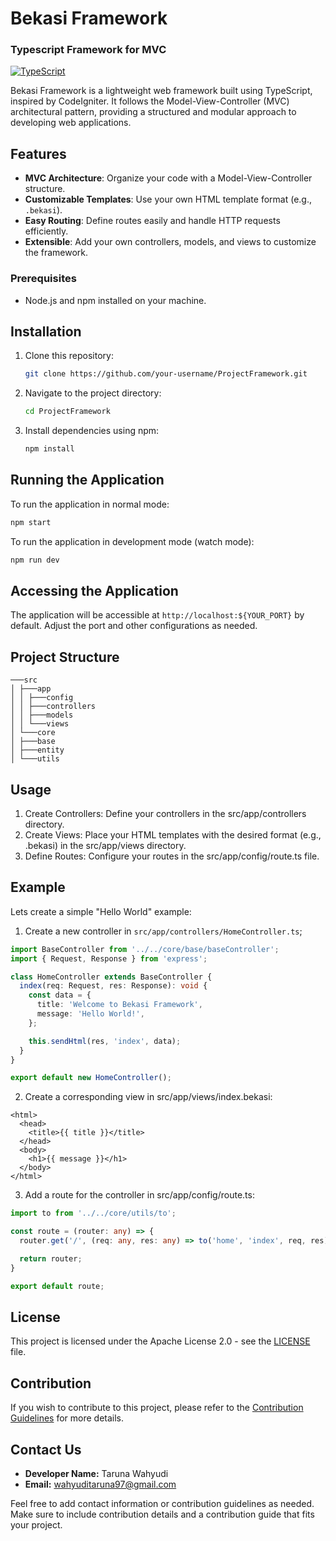 # Bekasi Framework
### Typescript Framework for MVC

[![TypeScript](https://img.shields.io/badge/TypeScript-2.0-blue.svg)](https://www.typescriptlang.org/)

Bekasi Framework is a lightweight web framework built using TypeScript, inspired by CodeIgniter. It follows the Model-View-Controller (MVC) architectural pattern, providing a structured and modular approach to developing web applications.

## Features

- **MVC Architecture**: Organize your code with a Model-View-Controller structure.
- **Customizable Templates**: Use your own HTML template format (e.g., `.bekasi`).
- **Easy Routing**: Define routes easily and handle HTTP requests efficiently.
- **Extensible**: Add your own controllers, models, and views to customize the framework.

### Prerequisites

- Node.js and npm installed on your machine.

## Installation

1. Clone this repository:

    ```bash
    git clone https://github.com/your-username/ProjectFramework.git
    ```

2. Navigate to the project directory:

    ```bash
    cd ProjectFramework
    ```

3. Install dependencies using npm:

    ```bash
    npm install
    ```

## Running the Application

To run the application in normal mode:

```bash
npm start
```

To run the application in development mode (watch mode):

```bash
npm run dev
```

## Accessing the Application

The application will be accessible at `http://localhost:${YOUR_PORT}` by default. Adjust the port and other configurations as needed.

## Project Structure

```
───src
│ ├───app
│ │ ├───config
│ │ ├───controllers
│ │ ├───models
│ │ └───views
│ └───core
│ ├───base
│ ├───entity
│ └───utils
```

## Usage

1. Create Controllers: Define your controllers in the src/app/controllers directory.
2. Create Views: Place your HTML templates with the desired format (e.g., .bekasi) in the src/app/views directory.
3. Define Routes: Configure your routes in the src/app/config/route.ts file.

## Example

Lets create a simple "Hello World" example:

1. Create a new controller in `src/app/controllers/HomeController.ts`;

```typescript
import BaseController from '../../core/base/baseController';
import { Request, Response } from 'express';

class HomeController extends BaseController {
  index(req: Request, res: Response): void {
    const data = {
      title: 'Welcome to Bekasi Framework',
      message: 'Hello World!',
    };

    this.sendHtml(res, 'index', data);
  }
}

export default new HomeController();
```

2. Create a corresponding view in src/app/views/index.bekasi:

```bekasi
<html>
  <head>
    <title>{{ title }}</title>
  </head>
  <body>
    <h1>{{ message }}</h1>
  </body>
</html>

```

3. Add a route for the controller in src/app/config/route.ts:

```typescript
import to from '../../core/utils/to';

const route = (router: any) => {
  router.get('/', (req: any, res: any) => to('home', 'index', req, res));

  return router;
}

export default route;
```

## License

This project is licensed under the Apache License 2.0 - see the [LICENSE](LICENSE) file.

## Contribution

If you wish to contribute to this project, please refer to the [Contribution Guidelines](CONTRIBUTING.md) for more details.

## Contact Us

- **Developer Name:** Taruna Wahyudi
- **Email:** wahyuditaruna97@gmail.com

Feel free to add contact information or contribution guidelines as needed. Make sure to include contribution details and a contribution guide that fits your project.
